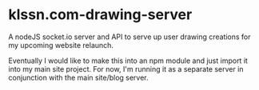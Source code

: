 # klssn.com-drawing-server
A nodeJS socket.io server and API to serve up user drawing creations for my upcoming website relaunch.

Eventually I would like to make this into an npm module and just import it into my main site project.  For now, I'm running it as a separate server in conjunction with the main site/blog server. 

